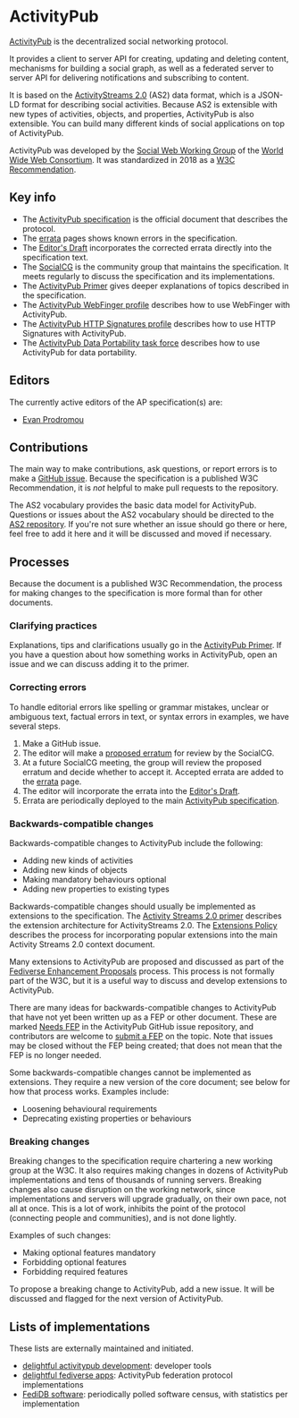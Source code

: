 # ActivityPub

[ActivityPub](https://www.w3.org/TR/activitypub/) is the decentralized social networking protocol.

It provides a client to server API for creating, updating and deleting content, mechanisms for building a social graph, as well as a federated server to server API for delivering notifications and subscribing to content.

It is based on the [ActivityStreams 2.0](https://www.w3.org/TR/activitystreams-core/) (AS2) data format, which is a JSON-LD format for describing social activities. Because AS2 is extensible with new types of activities, objects, and properties, ActivityPub is also extensible. You can build many different kinds of social applications on top of ActivityPub.

ActivityPub was developed by the [Social Web Working Group](https://www.w3.org/Social/WG) of the [World Wide Web Consortium](https://www.w3.org/). It was standardized in 2018 as a [W3C Recommendation](https://www.w3.org/TR/activitypub/).

## Key info

- The [ActivityPub specification](https://www.w3.org/TR/activitypub/) is the official document that describes the protocol.
- The [errata](https://www.w3.org/wiki/ActivityPub_errata) pages shows known errors in the specification.
- The [Editor's Draft](https://w3.github.io/activitypub/) incorporates the corrected errata directly into the specification text.
- The [SocialCG](https://www.w3.org/community/socialcg/) is the community group that maintains the specification. It meets regularly to discuss the specification and its implementations.
- The [ActivityPub Primer](https://www.w3.org/wiki/ActivityPub/Primer) gives deeper explanations of topics described in the specification.
- The [ActivityPub WebFinger profile](https://swicg.github.io/activitypub-webfinger/) describes how to use WebFinger with ActivityPub.
- The [ActivityPub HTTP Signatures profile](https://swicg.github.io/activitypub-http-signatures/) describes how to use HTTP Signatures with ActivityPub.
- The [ActivityPub Data Portability task force](https://swicg.github.io/activitypub-data-portability/) describes how to use ActivityPub for data portability.

## Editors

The currently active editors of the AP specification(s) are:

- [Evan Prodromou](https://github.com/evanp)

## Contributions

The main way to make contributions, ask questions, or report errors is to make a [GitHub issue](https://github.com/w3c/activitypub/issues). Because the specification is a published W3C Recommendation, it is *not* helpful to make pull requests to the repository.

The AS2 vocabulary provides the basic data model for ActivityPub. Questions or issues about the AS2 vocabulary should be directed to the [AS2 repository](https://github.com/w3c/activitystreams). If you're not sure whether an issue should go there or here, feel free to add it here and it will be discussed and moved if necessary.

## Processes

Because the document is a published W3C Recommendation, the process for making changes to the specification is more formal than for other documents.

### Clarifying practices

Explanations, tips and clarifications usually go in the [ActivityPub Primer](https://www.w3.org/wiki/ActivityPub/Primer). If you have a question about how something works in ActivityPub, open an issue and we can discuss adding it to the primer.

### Correcting errors

To handle editorial errors like spelling or grammar mistakes, unclear or ambiguous text, factual errors in text, or syntax errors in examples, we have several steps.

1. Make a GitHub issue.
2. The editor will make a [proposed erratum](https://www.w3.org/wiki/ActivityPub_errata/Proposed) for review by the SocialCG.
3. At a future SocialCG meeting, the group will review the proposed erratum and decide whether to accept it. Accepted errata are added to the [errata](https://www.w3.org/wiki/ActivityPub_errata) page.
4. The editor will incorporate the errata into the [Editor's Draft](https://w3.github.io/activitypub/).
5. Errata are periodically deployed to the main [ActivityPub specification](https://www.w3.org/TR/activitypub/).

### Backwards-compatible changes

Backwards-compatible changes to ActivityPub include the following:

- Adding new kinds of activities
- Adding new kinds of objects
- Making mandatory behaviours optional
- Adding new properties to existing types

Backwards-compatible changes should usually be implemented as extensions to the specification. The [Activity Streams 2.0 primer](https://www.w3.org/wiki/Activity_Streams/Primer/Extensions) describes the extension architecture for ActivityStreams 2.0. The [Extensions Policy](https://swicg.github.io/extensions-policy/) describes the process for incorporating popular extensions into the main Activity Streams 2.0 context document.

Many extensions to ActivityPub are proposed and discussed as part of the [Fediverse Enhancement Proposals](https://codeberg.org/fediverse/fep) process. This process is not formally part of the W3C, but it is a useful way to discuss and develop extensions to ActivityPub.

There are many ideas for backwards-compatible changes to ActivityPub that have not yet been written up as a FEP or other document. These are marked [Needs FEP](https://github.com/w3c/activitypub/issues?q=is%3Aopen+is%3Aissue+label%3A%22Needs+FEP%22) in the ActivityPub GitHub issue repository, and contributors are welcome to [submit a FEP](https://codeberg.org/fediverse/fep/src/branch/main#submitting-a-fep) on the topic. Note that issues may be closed without the FEP being created; that does not mean that the FEP is no longer needed.

Some backwards-compatible changes cannot be implemented as extensions. They require a new version of the core document; see below for how that process works. Examples include:

- Loosening behavioural requirements
- Deprecating existing properties or behaviours

### Breaking changes

Breaking changes to the specification require chartering a new working group at the W3C. It also requires making changes in dozens of ActivityPub implementations and tens of thousands of running servers. Breaking changes also cause disruption on the working network, since implementations and servers will upgrade gradually, on their own pace, not all at once. This is a lot of work, inhibits the point of the protocol (connecting people and communities), and is not done lightly.

Examples of such changes:

- Making optional features mandatory
- Forbidding optional features
- Forbidding required features

To propose a breaking change to ActivityPub, add a new issue. It will be discussed and flagged for the next version of ActivityPub.

## Lists of implementations

These lists are externally maintained and initiated.

- [delightful activitypub development](https://delightful.club/delightful_activitypub_development/): developer tools
- [delightful fediverse apps](https://delightful.club/delightful_fediverse_apps/): ActivityPub federation protocol implementations
- [FediDB software](https://fedidb.org/software): periodically polled software census, with statistics per implementation
